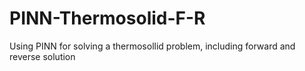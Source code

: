 # PINN-Thermosolid-F-R
Using PINN for solving a thermosollid problem, including forward and reverse solution
